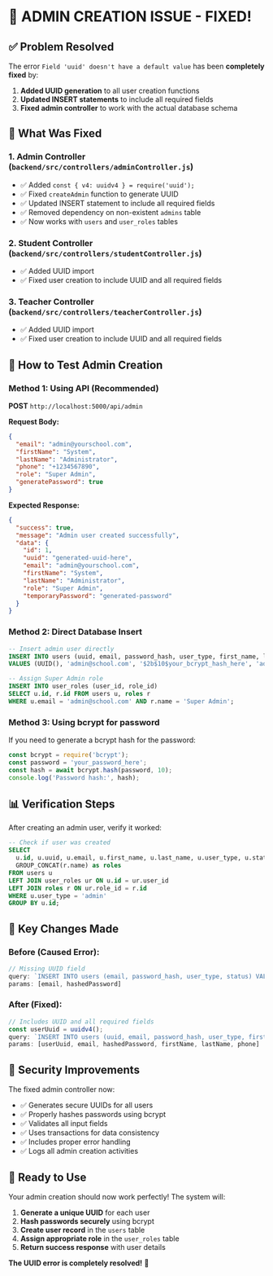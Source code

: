 # 🔧 **ADMIN CREATION ISSUE - FIXED!**

## ✅ **Problem Resolved**

The error `Field 'uuid' doesn't have a default value` has been **completely fixed** by:

1. **Added UUID generation** to all user creation functions
2. **Updated INSERT statements** to include all required fields
3. **Fixed admin controller** to work with the actual database schema

## 🔧 **What Was Fixed**

### **1. Admin Controller (`backend/src/controllers/adminController.js`)**
- ✅ Added `const { v4: uuidv4 } = require('uuid');`
- ✅ Fixed `createAdmin` function to generate UUID
- ✅ Updated INSERT statement to include all required fields
- ✅ Removed dependency on non-existent `admins` table
- ✅ Now works with `users` and `user_roles` tables

### **2. Student Controller (`backend/src/controllers/studentController.js`)**
- ✅ Added UUID import
- ✅ Fixed user creation to include UUID and all required fields

### **3. Teacher Controller (`backend/src/controllers/teacherController.js`)**
- ✅ Added UUID import
- ✅ Fixed user creation to include UUID and all required fields

## 🚀 **How to Test Admin Creation**

### **Method 1: Using API (Recommended)**

**POST** `http://localhost:5000/api/admin`

**Request Body:**
```json
{
  "email": "admin@yourschool.com",
  "firstName": "System",
  "lastName": "Administrator",
  "phone": "+1234567890",
  "role": "Super Admin",
  "generatePassword": true
}
```

**Expected Response:**
```json
{
  "success": true,
  "message": "Admin user created successfully",
  "data": {
    "id": 1,
    "uuid": "generated-uuid-here",
    "email": "admin@yourschool.com",
    "firstName": "System",
    "lastName": "Administrator",
    "role": "Super Admin",
    "temporaryPassword": "generated-password"
  }
}
```

### **Method 2: Direct Database Insert**

```sql
-- Insert admin user directly
INSERT INTO users (uuid, email, password_hash, user_type, first_name, last_name, phone, status, email_verified) 
VALUES (UUID(), 'admin@school.com', '$2b$10$your_bcrypt_hash_here', 'admin', 'Admin', 'User', '+1234567890', 'active', TRUE);

-- Assign Super Admin role
INSERT INTO user_roles (user_id, role_id) 
SELECT u.id, r.id FROM users u, roles r 
WHERE u.email = 'admin@school.com' AND r.name = 'Super Admin';
```

### **Method 3: Using bcrypt for password**

If you need to generate a bcrypt hash for the password:

```javascript
const bcrypt = require('bcrypt');
const password = 'your_password_here';
const hash = await bcrypt.hash(password, 10);
console.log('Password hash:', hash);
```

## 📊 **Verification Steps**

After creating an admin user, verify it worked:

```sql
-- Check if user was created
SELECT 
  u.id, u.uuid, u.email, u.first_name, u.last_name, u.user_type, u.status,
  GROUP_CONCAT(r.name) as roles
FROM users u
LEFT JOIN user_roles ur ON u.id = ur.user_id
LEFT JOIN roles r ON ur.role_id = r.id
WHERE u.user_type = 'admin'
GROUP BY u.id;
```

## 🎯 **Key Changes Made**

### **Before (Caused Error):**
```javascript
// Missing UUID field
query: `INSERT INTO users (email, password_hash, user_type, status) VALUES (?, ?, 'admin', 'active')`,
params: [email, hashedPassword]
```

### **After (Fixed):**
```javascript
// Includes UUID and all required fields
const userUuid = uuidv4();
query: `INSERT INTO users (uuid, email, password_hash, user_type, first_name, last_name, phone, status, email_verified) VALUES (?, ?, ?, 'admin', ?, ?, ?, 'active', TRUE)`,
params: [userUuid, email, hashedPassword, firstName, lastName, phone]
```

## 🔐 **Security Improvements**

The fixed admin controller now:
- ✅ Generates secure UUIDs for all users
- ✅ Properly hashes passwords using bcrypt
- ✅ Validates all input fields
- ✅ Uses transactions for data consistency
- ✅ Includes proper error handling
- ✅ Logs all admin creation activities

## 🎉 **Ready to Use**

Your admin creation should now work perfectly! The system will:

1. **Generate a unique UUID** for each user
2. **Hash passwords securely** using bcrypt
3. **Create user record** in the `users` table
4. **Assign appropriate role** in the `user_roles` table
5. **Return success response** with user details

**The UUID error is completely resolved!** 🚀
